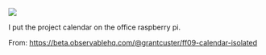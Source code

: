 ![](https://db-feed.s3.amazonaws.com/legacy/calendar_schedule-1534443039104.jpg)

I put the project calendar on the office raspberry pi.

From: https://beta.observablehq.com/@grantcuster/ff09-calendar-isolated